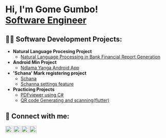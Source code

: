 <h1>Hi, I'm Gome Gumbo! <br/><a href="https://www.linkedin.com/in/gome-gumbo-162441193/">Software Engineer</a></h1>

<h2>👨‍💻 Software Development Projects:</h2>

- <b>Natural Language Procesing Project </b>
  - [Natural Language Processing in Bank Financial Report Generation](https://github.com/GomeGumbo/Natural-Language-Processing-in-Bank-Financial-Report-Generation)
- <b>Android Min Project</b>
  - [Ndlama Yanga Android App](https://github.com/GomeGumbo/Ndlama-Yanga)
- <b>'Schana' Mark registering project</b>
  - [Schana](https://github.com/GomeGumbo/Schana)
  - [Schanna settings feature](https://github.com/JUMAPETER736/SCANNER_MOBILE-APP)
- <b>Practicing Projects</b>
  - [PDFviewer using C#](https://github.com/GomeGumbo/PDFviewer-using-Csharp)<b><i></b></i>
  - [QR code Generating and scanning(flutter)](https://github.com/GomeGumbo/QRcode-Scanner-and-Generator-)<b><i></b></i>


<h2> 🤳 Connect with me:</h2>

[<img align="left" alt="JoshMadakor | YouTube" width="22px" src="https://cdn.jsdelivr.net/npm/simple-icons@v3/icons/youtube.svg" />][youtube]
[<img align="left" alt="JoshMadakor | Twitter" width="22px" src="https://cdn.jsdelivr.net/npm/simple-icons@v3/icons/twitter.svg" />][twitter]
[<img align="left" alt="JoshMadakor | LinkedIn" width="22px" src="https://cdn.jsdelivr.net/npm/simple-icons@v3/icons/linkedin.svg" />][linkedin]
[<img align="left" alt="JoshMadakor | Instagram" width="22px" src="https://cdn.jsdelivr.net/npm/simple-icons@v3/icons/instagram.svg" />][instagram]

[twitter]: https://twitter.com/joshmadakor
[youtube]: https://www.youtube.com/c/joshmadakor
[instagram]: https://www.instagram.com/joshmadakor/
[linkedin]: https://linkedin.com/in/joshmadakor

<!--
**joshmadakor1/joshmadakor1** is a ✨ _special_ ✨ repository because its `README.md` (this file) appears on your GitHub profile.

Here are some ideas to get you started:

- 🔭 I’m currently working on ...
- 🌱 I’m currently learning ...
- 👯 I’m looking to collaborate on ...
- 🤔 I’m looking for help with ...
- 💬 Ask me about ...
- 📫 How to reach me: ...
- 😄 Pronouns: ...
- ⚡ Fun fact: ...
-->
